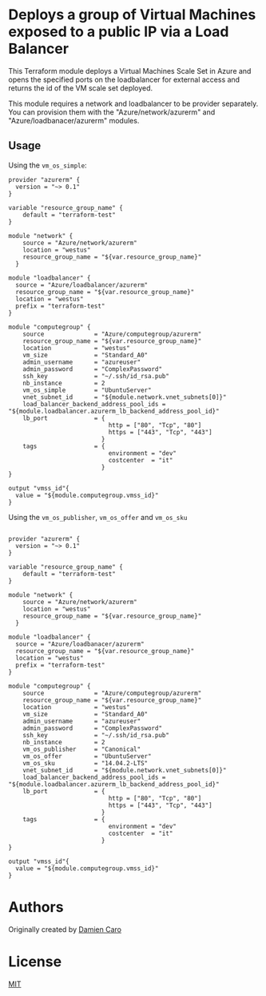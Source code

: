Deploys a group of Virtual Machines exposed to a public IP via a Load Balancer
==============================================================================

This Terraform module deploys a Virtual Machines Scale Set in Azure and opens the specified ports on the loadbalancer for external access and returns the id of the VM scale set deployed.

This module requires a network and loadbalancer to be provider separately. You can provision them with the "Azure/network/azurerm" and "Azure/loadbanacer/azurerm" modules.



Usage
-----

Using the `vm_os_simple`: 

```hcl 
provider "azurerm" {
  version = "~> 0.1"
}

variable "resource_group_name" {
    default = "terraform-test"
}

module "network" {
    source = "Azure/network/azurerm"
    location = "westus"
    resource_group_name = "${var.resource_group_name}"
  }

module "loadbalancer" {
  source = "Azure/loadbalancer/azurerm"
  resource_group_name = "${var.resource_group_name}"
  location = "westus"
  prefix = "terraform-test"
}

module "computegroup" { 
    source              = "Azure/computegroup/azurerm"
    resource_group_name = "${var.resource_group_name}"
    location            = "westus"
    vm_size             = "Standard_A0"
    admin_username      = "azureuser"
    admin_password      = "ComplexPassword"
    ssh_key             = "~/.ssh/id_rsa.pub"
    nb_instance         = 2
    vm_os_simple        = "UbuntuServer"
    vnet_subnet_id      = "${module.network.vnet_subnets[0]}"
    load_balancer_backend_address_pool_ids = "${module.loadbalancer.azurerm_lb_backend_address_pool_id}"
    lb_port             = { 
                            http = ["80", "Tcp", "80"]
                            https = ["443", "Tcp", "443"]
                          }
    tags                = {
                            environment = "dev"
                            costcenter  = "it"
                          }
}

output "vmss_id"{
  value = "${module.computegroup.vmss_id}"
}

```

Using the `vm_os_publisher`, `vm_os_offer` and `vm_os_sku` 

```hcl 

provider "azurerm" {
  version = "~> 0.1"
}

variable "resource_group_name" {
    default = "terraform-test"
}

module "network" {
    source = "Azure/network/azurerm"
    location = "westus"
    resource_group_name = "${var.resource_group_name}"
  }

module "loadbalancer" {
  source = "Azure/loadbanacer/azurerm"
  resource_group_name = "${var.resource_group_name}"
  location = "westus"
  prefix = "terraform-test"
}

module "computegroup" { 
    source              = "Azure/computegroup/azurerm"
    resource_group_name = "${var.resource_group_name}"
    location            = "westus"
    vm_size             = "Standard_A0"
    admin_username      = "azureuser"
    admin_password      = "ComplexPassword"
    ssh_key             = "~/.ssh/id_rsa.pub"
    nb_instance         = 2
    vm_os_publisher     = "Canonical"
    vm_os_offer         = "UbuntuServer"
    vm_os_sku           = "14.04.2-LTS"
    vnet_subnet_id      = "${module.network.vnet_subnets[0]}"
    load_balancer_backend_address_pool_ids = "${module.loadbalancer.azurerm_lb_backend_address_pool_id}"
    lb_port             = { 
                            http = ["80", "Tcp", "80"]
                            https = ["443", "Tcp", "443"]
                          }
    tags                = {
                            environment = "dev"
                            costcenter  = "it"
                          }
}

output "vmss_id"{
  value = "${module.computegroup.vmss_id}"
}

```


Authors
=======
Originally created by [Damien Caro](http://github.com/dcaro)

License
=======

[MIT](LICENSE)
